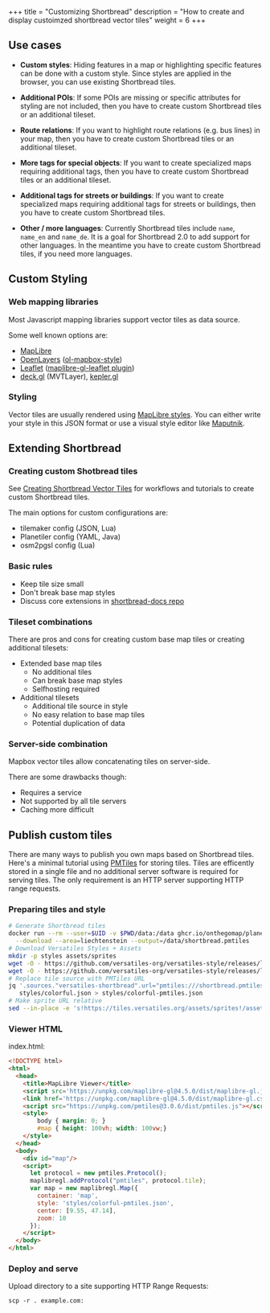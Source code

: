 +++
title = "Customizing Shortbread"
description = "How to create and display custoimzed shortbread vector tiles"
weight = 6
+++

## Use cases

* **Custom styles**: Hiding features in a map or highlighting specific features can be done with a custom style.
Since styles are applied in the browser, you can use existing Shortbread tiles.

* **Additional POIs**: If some POIs are missing or specific attributes for styling are not included, then you
have to create custom Shortbread tiles or an additional tileset. 

* **Route relations**: If you want to highlight route relations (e.g. bus lines) in your map, then you
have to create custom Shortbread tiles or an additional tileset. 

* **More tags for special objects**: If you want to create specialized maps requiring additional tags, then you
have to create custom Shortbread tiles or an additional tileset. 

* **Additional tags for streets or buildings**: If you want to create specialized maps requiring additional tags for streets or buildings, then you
have to create custom Shortbread tiles. 

* **Other / more languages**: Currently Shortbread tiles include `name`, `name_en` and `name_de`. It is a goal for Shortbread 2.0 to
add support for other languages. In the meantime you have to create custom Shortbread tiles, if you need more languages.

## Custom Styling

### Web mapping libraries

Most Javascript mapping libraries support vector tiles as data source.

Some well known options are:
* [MapLibre](https://maplibre.org/)
* [OpenLayers](https://openlayers.org/) ([ol-mapbox-style](https://github.com/openlayers/ol-mapbox-style))
* [Leaflet](https://leafletjs.com/) ([maplibre-gl-leaflet plugin](https://github.com/maplibre/maplibre-gl-leaflet))
* [deck.gl](https://deck.gl/) (MVTLayer), [kepler.gl](https://kepler.gl/)

### Styling

Vector tiles are usually rendered using [MapLibre styles](https://maplibre.org/maplibre-style-spec/).
You can either write your style in this JSON format or use a visual style editor like [Maputnik](https://maplibre.org/maputnik/).

## Extending Shortbread

### Creating custom Shotbread tiles

See [Creating Shortbread Vector Tiles](/make-vectortiles/) for workflows and tutorials to create custom Shortbread tiles.

The main options for custom configurations are:
* tilemaker config (JSON, Lua)
* Planetiler config (YAML, Java)
* osm2pgsl config (Lua)

### Basic rules

* Keep tile size small
* Don't break base map styles
* Discuss core extensions in [shortbread-docs repo](https://github.com/shortbread-tiles/shortbread-docs)

### Tileset combinations

There are pros and cons for creating custom base map tiles or creating additional tilesets:

* Extended base map tiles
  * No additional tiles
  * Can break base map styles
  * Selfhosting required
* Additional tilesets
  * Additional tile source in style
  * No easy relation to base map tiles
  * Potential duplication of data

### Server-side combination

Mapbox vector tiles allow concatenating tiles on server-side.

There are some drawbacks though:
* Requires a service
* Not supported by all tile servers
* Caching more difficult

## Publish custom tiles

There are many ways to publish you own maps based on Shortbread tiles. Here's a minimal tutorial using [PMTiles](https://docs.protomaps.com/pmtiles/) for storing tiles. Tiles are efficently stored in a single file and no additional server software is required for serving tiles. The only requirement is an HTTP server supporting HTTP range requests.

### Preparing tiles and style

```bash
# Generate Shortbread tiles
docker run --rm --user=$UID -v $PWD/data:/data ghcr.io/onthegomap/planetiler shortbread.yml \
  --download --area=liechtenstein --output=/data/shortbread.pmtiles
# Download Versatiles Styles + Assets
mkdir -p styles assets/sprites
wget -O - https://github.com/versatiles-org/versatiles-style/releases/latest/download/styles.tar.gz | tar xz -C styles
wget -O - https://github.com/versatiles-org/versatiles-style/releases/latest/download/sprites.tar.gz | tar xz -C assets/sprites
# Replace tile source with PMTiles URL
jq '.sources."versatiles-shortbread".url="pmtiles:///shortbread.pmtiles" | del(.sources."versatiles-shortbread".tiles)' \
   styles/colorful.json > styles/colorful-pmtiles.json
# Make sprite URL relative
sed --in-place -e 's!https://tiles.versatiles.org/assets/sprites!/assets/sprites!g' styles/*.json
```

### Viewer HTML

index.html:
```html
<!DOCTYPE html>
<html>
  <head>
    <title>MapLibre Viewer</title>
    <script src='https://unpkg.com/maplibre-gl@4.5.0/dist/maplibre-gl.js'></script>
    <link href='https://unpkg.com/maplibre-gl@4.5.0/dist/maplibre-gl.css' rel='stylesheet' />
    <script src="https://unpkg.com/pmtiles@3.0.6/dist/pmtiles.js"></script>
    <style>
        body { margin: 0; }
        #map { height: 100vh; width: 100vw;}
    </style>
  </head>
  <body>
    <div id="map"/>
    <script>
      let protocol = new pmtiles.Protocol();
      maplibregl.addProtocol("pmtiles", protocol.tile);
      var map = new maplibregl.Map({
        container: 'map',
        style: 'styles/colorful-pmtiles.json',
        center: [9.55, 47.14],
        zoom: 10
      });
    </script>
  </body>
</html>
```

### Deploy and serve

Upload directory to a site supporting HTTP Range Requests:
```
scp -r . example.com:
```
